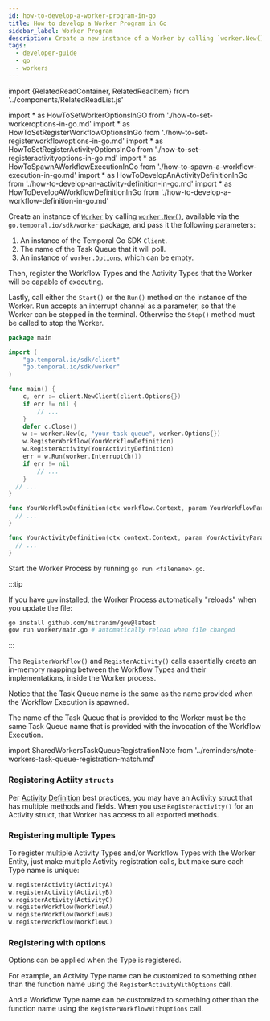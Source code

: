 ```yaml
---
id: how-to-develop-a-worker-program-in-go
title: How to develop a Worker Program in Go
sidebar_label: Worker Program
description: Create a new instance of a Worker by calling `worker.New()`, available via the `go.temporal.io/sdk/worker` package.
tags:
  - developer-guide
  - go
  - workers
---
```


import {RelatedReadContainer, RelatedReadItem} from '../components/RelatedReadList.js'

<!-- prettier-ignore -->
import * as HowToSetWorkerOptionsInGO from './how-to-set-workeroptions-in-go.md'
import * as HowToSetRegisterWorkflowOptionsInGo from './how-to-set-registerworkflowoptions-in-go.md'
import * as HowToSetRegisterActivityOptionsInGo from './how-to-set-registeractivityoptions-in-go.md'
import * as HowToSpawnAWorkflowExecutionInGo from './how-to-spawn-a-workflow-execution-in-go.md'
import * as HowToDevelopAnActivityDefinitionInGo from './how-to-develop-an-activity-definition-in-go.md'
import * as HowToDevelopAWorkflowDefinitionInGo from './how-to-develop-a-workflow-definition-in-go.md'

Create an instance of [`Worker`](https://pkg.go.dev/go.temporal.io/sdk/worker#Worker) by calling [`worker.New()`](https://pkg.go.dev/go.temporal.io/sdk/worker#New), available via the `go.temporal.io/sdk/worker` package, and pass it the following parameters:

1. An instance of the Temporal Go SDK `Client`.
2. The name of the Task Queue that it will poll.
3. An instance of <preview page={HowToSetWorkerOptionsInGO}>`worker.Options`</preview>, which can be empty.

Then, register the Workflow Types and the Activity Types that the Worker will be capable of executing.

Lastly, call either the `Start()` or the `Run()` method on the instance of the Worker.
Run accepts an interrupt channel as a parameter, so that the Worker can be stopped in the terminal.
Otherwise the `Stop()` method must be called to stop the Worker.

```go
package main

import (
	"go.temporal.io/sdk/client"
	"go.temporal.io/sdk/worker"
)

func main() {
	c, err := client.NewClient(client.Options{})
	if err != nil {
		// ...
	}
	defer c.Close()
	w := worker.New(c, "your-task-queue", worker.Options{})
	w.RegisterWorkflow(YourWorkflowDefinition)
	w.RegisterActivity(YourActivityDefinition)
	err = w.Run(worker.InterruptCh())
	if err != nil
		// ...
	}
  // ...
}

func YourWorkflowDefinition(ctx workflow.Context, param YourWorkflowParam) (YourWorkflowResponse, error) {
  // ...
}

func YourActivityDefinition(ctx context.Context, param YourActivityParam) (YourActivityResponse, error) {
  // ...
}
```

Start the Worker Process by running `go run <filename>.go`.

:::tip

If you have [`gow`](https://github.com/mitranim/gow) installed, the Worker Process automatically "reloads" when you update the file:

```bash
go install github.com/mitranim/gow@latest
gow run worker/main.go # automatically reload when file changed
```

:::

The `RegisterWorkflow()` and `RegisterActivity()` calls essentially create an in-memory mapping between the Workflow Types and their implementations, inside the Worker process.

Notice that the Task Queue name is the same as the name provided when the <preview page={HowToSpawnAWorkflowExecutionInGo}>Workflow Execution is spawned</preview>.

The name of the Task Queue that is provided to the Worker must be the same Task Queue name that is provided with the invocation of the Workflow Execution.

import SharedWorkersTaskQueueRegistrationNote from '../reminders/note-workers-task-queue-registration-match.md'

<SharedWorkersTaskQueueRegistrationNote />

### Registering Actiity `structs`


Per [Activity Definition](/docs/go/how-to-develop-an-activity-definition-in-go) best practices, you may have an Activity struct that has multiple methods and fields. When you use `RegisterActivity()` for an Activity struct, that Worker has access to all exported methods.

### Registering multiple Types

To register multiple Activity Types and/or Workflow Types with the Worker Entity, just make multiple Activity registration calls, but make sure each Type name is unique:

```go
w.registerActivity(ActivityA)
w.registerActivity(ActivityB)
w.registerActivity(ActivityC)
w.registerWorkflow(WorkflowA)
w.registerWorkflow(WorkflowB)
w.registerWorkflow(WorkflowC)
```

### Registering with options

Options can be applied when the Type is registered.

For example, an Activity Type name can be customized to something other than the function name using the <preview page={HowToSetRegisterActivityOptionsInGo}>`RegisterActivityWithOptions`</preview> call.

And a Workflow Type name can be customized to something other than the function name using the <preview page={HowToSetRegisterWorkflowOptionsInGo}>`RegisterWorkflowWithOptions`</preview> call.

<RelatedReadContainer>
  <RelatedReadItem page={HowToDevelopAnActivityDefinitionInGo} />
  <RelatedReadItem page={HowToDevelopAWorkflowDefinitionInGo} />
</RelatedReadContainer>
